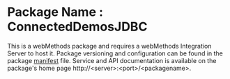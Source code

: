 # Package Name : ConnectedDemosJDBC
This is a webMethods package and requires a webMethods Integration Server to host it. Package versioning and configuration can be found in the package [manifest](./ConnectedDemosJDBC/manifest.v3) file. Service and API documentation is available on the package's home page http://&lt;server&gt;:&lt;port&gt;/&lt;packagename>.